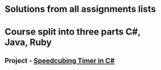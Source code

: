 # Solutions from all assignments lists
# Course split into three parts C#, Java, Ruby
## Project - [Speedcubing Timer in C#](https://github.com/arturJan4/SpeedCubing-Timer)
